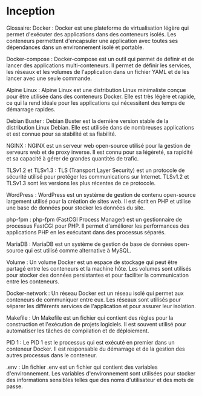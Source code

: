 # Inception

Glossaire:
Docker : Docker est une plateforme de virtualisation légère qui permet d'exécuter des applications dans des conteneurs isolés. Les conteneurs permettent d'encapsuler une application avec toutes ses dépendances dans un environnement isolé et portable.

Docker-compose : Docker-compose est un outil qui permet de définir et de lancer des applications multi-conteneurs. Il permet de définir les services, les réseaux et les volumes de l'application dans un fichier YAML et de les lancer avec une seule commande.

Alpine Linux : Alpine Linux est une distribution Linux minimaliste conçue pour être utilisée dans des conteneurs Docker. Elle est très légère et rapide, ce qui la rend idéale pour les applications qui nécessitent des temps de démarrage rapides.

Debian Buster : Debian Buster est la dernière version stable de la distribution Linux Debian. Elle est utilisée dans de nombreuses applications et est connue pour sa stabilité et sa fiabilité.

NGINX : NGINX est un serveur web open-source utilisé pour la gestion de serveurs web et de proxy inverse. Il est connu pour sa légèreté, sa rapidité et sa capacité à gérer de grandes quantités de trafic.

TLSv1.2 et TLSv1.3 : TLS (Transport Layer Security) est un protocole de sécurité utilisé pour protéger les communications sur Internet. TLSv1.2 et TLSv1.3 sont les versions les plus récentes de ce protocole.

WordPress : WordPress est un système de gestion de contenu open-source largement utilisé pour la création de sites web. Il est écrit en PHP et utilise une base de données pour stocker les données du site.

php-fpm : php-fpm (FastCGI Process Manager) est un gestionnaire de processus FastCGI pour PHP. Il permet d'améliorer les performances des applications PHP en les exécutant dans des processus séparés.

MariaDB : MariaDB est un système de gestion de base de données open-source qui est utilisé comme alternative à MySQL.

Volume : Un volume Docker est un espace de stockage qui peut être partagé entre les conteneurs et la machine hôte. Les volumes sont utilisés pour stocker des données persistantes et pour faciliter la communication entre les conteneurs.

Docker-network : Un réseau Docker est un réseau isolé qui permet aux conteneurs de communiquer entre eux. Les réseaux sont utilisés pour séparer les différents services de l'application et pour assurer leur isolation.

Makefile : Un Makefile est un fichier qui contient des règles pour la construction et l'exécution de projets logiciels. Il est souvent utilisé pour automatiser les tâches de compilation et de déploiement.

PID 1 : Le PID 1 est le processus qui est exécuté en premier dans un conteneur Docker. Il est responsable du démarrage et de la gestion des autres processus dans le conteneur.

.env : Un fichier .env est un fichier qui contient des variables d'environnement. Les variables d'environnement sont utilisées pour stocker des informations sensibles telles que des noms d'utilisateur et des mots de passe.
